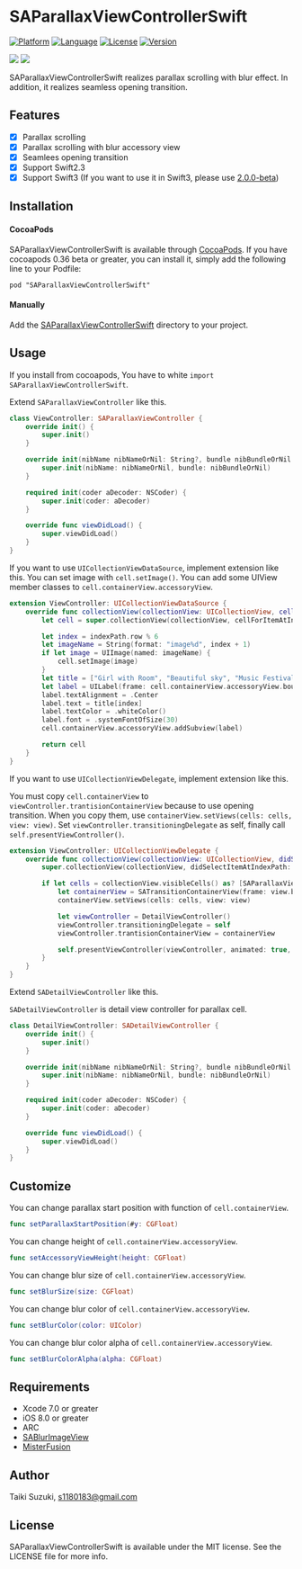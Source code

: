 # SAParallaxViewControllerSwift

[![Platform](http://img.shields.io/badge/platform-ios-blue.svg?style=flat
)](https://developer.apple.com/iphone/index.action)
[![Language](http://img.shields.io/badge/language-swift-brightgreen.svg?style=flat
)](https://developer.apple.com/swift)
[![License](http://img.shields.io/badge/license-MIT-lightgrey.svg?style=flat
)](http://mit-license.org)
[![Version](https://img.shields.io/cocoapods/v/SAParallaxViewControllerSwift.svg?style=flat)](http://cocoadocs.org/docsets/MSAlertController)

![](./SampleImage/sample.gif) ![](./SampleImage/open_sample.gif)

SAParallaxViewControllerSwift realizes parallax scrolling with blur effect. In addition, it realizes seamless opening transition.

## Features

- [x] Parallax scrolling
- [x] Parallax scrolling with blur accessory view
- [x] Seamlees opening transition
- [x] Support Swift2.3
- [x] Support Swift3 (If you want to use it in Swift3, please use [2.0.0-beta](https://github.com/szk-atmosphere/SAParallaxViewControllerSwift/tree/2.0.0-beta))

## Installation

#### CocoaPods

SAParallaxViewControllerSwift is available through [CocoaPods](http://cocoapods.org). If you have cocoapods 0.36 beta or greater, you can install
it, simply add the following line to your Podfile:

    pod "SAParallaxViewControllerSwift"

#### Manually

Add the [SAParallaxViewControllerSwift](./SAParallaxViewControllerSwift) directory to your project.

## Usage

If you install from cocoapods, You have to white `import SAParallaxViewControllerSwift`.

Extend `SAParallaxViewController` like this.

```swift
class ViewController: SAParallaxViewController {
    override init() {
        super.init()
    }

    override init(nibName nibNameOrNil: String?, bundle nibBundleOrNil: NSBundle?) {
        super.init(nibName: nibNameOrNil, bundle: nibBundleOrNil)
    }

    required init(coder aDecoder: NSCoder) {
        super.init(coder: aDecoder)
    }

    override func viewDidLoad() {
        super.viewDidLoad()
    }
}
```

If you want to use `UICollectionViewDataSource`, implement extension like this. You can set image with `cell.setImage()`. You can add some UIView member classes to `cell.containerView.accessoryView`.

```swift
extension ViewController: UICollectionViewDataSource {
    override func collectionView(collectionView: UICollectionView, cellForItemAtIndexPath indexPath: NSIndexPath) -> UICollectionViewCell {
        let cell = super.collectionView(collectionView, cellForItemAtIndexPath: indexPath) as! SAParallaxViewCell

        let index = indexPath.row % 6
        let imageName = String(format: "image%d", index + 1)
        if let image = UIImage(named: imageName) {
            cell.setImage(image)
        }
        let title = ["Girl with Room", "Beautiful sky", "Music Festival", "Fashion show", "Beautiful beach", "Pizza and beer"]
        let label = UILabel(frame: cell.containerView.accessoryView.bounds)
        label.textAlignment = .Center
        label.text = title[index]
        label.textColor = .whiteColor()
        label.font = .systemFontOfSize(30)
        cell.containerView.accessoryView.addSubview(label)

        return cell
    }
}
```

If you want to use `UICollectionViewDelegate`, implement extension like this.

You must copy `cell.containerView` to `viewController.trantisionContainerView` because to use opening transition. When you copy them, use `containerView.setViews(cells: cells, view: view)`. Set `viewController.transitioningDelegate` as self, finally call `self.presentViewController()`.

```swift
extension ViewController: UICollectionViewDelegate {
    override func collectionView(collectionView: UICollectionView, didSelectItemAtIndexPath indexPath: NSIndexPath) {
        super.collectionView(collectionView, didSelectItemAtIndexPath: indexPath)

        if let cells = collectionView.visibleCells() as? [SAParallaxViewCell] {
            let containerView = SATransitionContainerView(frame: view.bounds)
            containerView.setViews(cells: cells, view: view)

            let viewController = DetailViewController()
            viewController.transitioningDelegate = self
            viewController.trantisionContainerView = containerView

            self.presentViewController(viewController, animated: true, completion: nil)
        }
    }
}
```

Extend `SADetailViewController` like this.

`SADetailViewController` is detail view controller for parallax cell.

```swift
class DetailViewController: SADetailViewController {
    override init() {
        super.init()
    }

    override init(nibName nibNameOrNil: String?, bundle nibBundleOrNil: NSBundle?) {
        super.init(nibName: nibNameOrNil, bundle: nibBundleOrNil)
    }

    required init(coder aDecoder: NSCoder) {
        super.init(coder: aDecoder)
    }

    override func viewDidLoad() {
        super.viewDidLoad()
    }
}
```

## Customize

You can change parallax start position with function of `cell.containerView`.

```swift
func setParallaxStartPosition(#y: CGFloat)
```

You can change height of `cell.containerView.accessoryView`.

```swift
func setAccessoryViewHeight(height: CGFloat)
```

You can change blur size of `cell.containerView.accessoryView`.

```swift  
func setBlurSize(size: CGFloat)
```

You can change blur color of `cell.containerView.accessoryView`.

```swift
func setBlurColor(color: UIColor)
```

You can change blur color alpha of `cell.containerView.accessoryView`.

```swift  
func setBlurColorAlpha(alpha: CGFloat)
```

## Requirements

- Xcode 7.0 or greater
- iOS 8.0 or greater
- ARC
- [SABlurImageView](https://github.com/szk-atmosphere/SABlurImageView)
- [MisterFusion](https://github.com/szk-atmosphere/MisterFusion)

## Author

Taiki Suzuki, s1180183@gmail.com

## License

SAParallaxViewControllerSwift is available under the MIT license. See the LICENSE file for more info.

